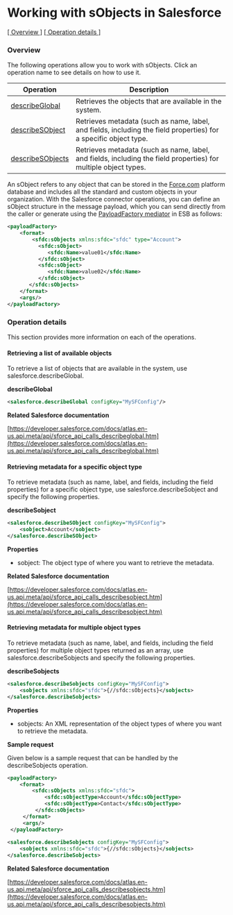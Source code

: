 # Working with sObjects in Salesforce

[[  Overview ]](#overview)  [[ Operation details ]](#operation-details)

### Overview 

The following operations allow you to work with sObjects. Click an operation name to see details on how to use it.

| Operation        | Description |
| ------------- |-------------|
| [describeGlobal](#retrieving-a-list-of-available-objects)    | Retrieves the objects that are available in the system. |
| [describeSObject](#retrieving-metadata-for-a-specific-object-type)      | Retrieves metadata (such as name, label, and fields, including the field properties) for a specific object type. |
| [describeSObjects](#retrieving-metadata-for-multiple-object-types)    | Retrieves metadata (such as name, label, and fields, including the field properties) for multiple object types. |


An sObject refers to any object that can be stored in the [Force.com](https://www.salesforce.com) platform database and includes all the standard and custom objects in your organization. With the Salesforce connector operations, you can define an sObject structure in the message payload, which you can send directly from the caller or generate using the [PayloadFactory mediator](https://docs.wso2.com/display/EI620/PayloadFactory+Mediator) in ESB as follows:

```xml
<payloadFactory>
    <format>                                           
        <sfdc:sObjects xmlns:sfdc="sfdc" type="Account">
          <sfdc:sObject>
             <sfdc:Name>value01</sfdc:Name>             
          </sfdc:sObject>
          <sfdc:sObject>                                
             <sfdc:Name>value02</sfdc:Name>
          </sfdc:sObject>
       </sfdc:sObjects>
    </format>
    <args/>
</payloadFactory>
```
### Operation details

This section provides more information on each of the operations.

#### Retrieving a list of available objects

To retrieve a list of objects that are available in the system, use salesforce.describeGlobal. 

**describeGlobal**
```xml
<salesforce.describeGlobal configKey="MySFConfig"/>
```
**Related Salesforce documentation**

[https://developer.salesforce.com/docs/atlas.en-us.api.meta/api/sforce_api_calls_describeglobal.htm](https://developer.salesforce.com/docs/atlas.en-us.api.meta/api/sforce_api_calls_describeglobal.htm)

#### Retrieving metadata for a specific object type

To retrieve metadata (such as name, label, and fields, including the field properties) for a specific object type, use salesforce.describeSobject and specify the following properties. 

**describeSobject**
```xml
<salesforce.describeSObject configKey="MySFConfig">
    <sobject>Account</sobject>
</salesforce.describeSObject>
```

**Properties**
* sobject: The object type of where you want to retrieve the metadata.

**Related Salesforce documentation**

[https://developer.salesforce.com/docs/atlas.en-us.api.meta/api/sforce_api_calls_describesobject.htm](https://developer.salesforce.com/docs/atlas.en-us.api.meta/api/sforce_api_calls_describesobject.htm)

#### Retrieving metadata for multiple object types

To retrieve metadata (such as name, label, and fields, including the field properties) for multiple object types returned as an array, use salesforce.describeSobjects and specify the following properties. 

**describeSobjects**
```xml
<salesforce.describeSobjects configKey="MySFConfig">
    <sobjects xmlns:sfdc="sfdc">{//sfdc:sObjects}</sobjects>
</salesforce.describeSobjects>
```

**Properties**
* sobjects: An XML representation of the object types of where you want to retrieve the metadata.

**Sample request**

Given below is a sample request that can be handled by the describeSobjects operation.

```xml
<payloadFactory>
    <format>
        <sfdc:sObjects xmlns:sfdc="sfdc">
            <sfdc:sObjectType>Account</sfdc:sObjectType>
            <sfdc:sObjectType>Contact</sfdc:sObjectType>
         </sfdc:sObjects>
     </format>
     <args/>
 </payloadFactory>
 
<salesforce.describeSobjects configKey="MySFConfig">
    <sobjects xmlns:sfdc="sfdc">{//sfdc:sObjects}</sobjects>
</salesforce.describeSobjects>
```
**Related Salesforce documentation**

[https://developer.salesforce.com/docs/atlas.en-us.api.meta/api/sforce_api_calls_describesobjects.htm](https://developer.salesforce.com/docs/atlas.en-us.api.meta/api/sforce_api_calls_describesobjects.htm)
